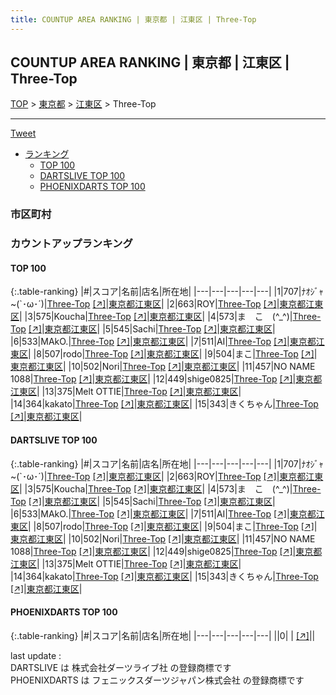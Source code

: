 ```yaml
---
title: COUNTUP AREA RANKING | 東京都 | 江東区 | Three-Top
---
```

## COUNTUP AREA RANKING | 東京都 | 江東区 | Three-Top

[TOP](/darts/rank/) > [東京都](/darts/rank/東京都/) > [江東区](/darts/rank/東京都/江東区/) > Three-Top

___

<a href="https://twitter.com/share?ref_src=twsrc%5Etfw" data-text="COUNTUP AREA RANKING | 東京都江東区Three-Top" class="twitter-share-button" data-hashtags="DARTSLIVE,PHOENIXDARTS,darts,ダーツ" data-show-count="false">Tweet</a>

* [ランキング](#カウントアップランキング)
    * [TOP 100](#top-100)
    * [DARTSLIVE TOP 100](#dartslive-top-100)
    * [PHOENIXDARTS TOP 100](#phoenixdarts-top-100)

### 市区町村

<ul>

</ul>

### カウントアップランキング

#### TOP 100



{:.table-ranking}
|#|スコア|名前|店名|所在地|
|---|---|---|---|---|
|1|707|<span class="rank-name-dl">ﾅｵｼﾞｬ~(`･ω･´)</span>|<a href="/darts/rank/shops/16ae6fd051db6890790ab824ce8730e5.html">Three-Top</a> <a href="https://search.dartslive.com/jp/shop/16ae6fd051db6890790ab824ce8730e5">[↗]</a>|<a href="/darts/rank/東京都/江東区">東京都江東区</a>|
|2|663|<span class="rank-name-dl">ROY</span>|<a href="/darts/rank/shops/16ae6fd051db6890790ab824ce8730e5.html">Three-Top</a> <a href="https://search.dartslive.com/jp/shop/16ae6fd051db6890790ab824ce8730e5">[↗]</a>|<a href="/darts/rank/東京都/江東区">東京都江東区</a>|
|3|575|<span class="rank-name-dl">Koucha</span>|<a href="/darts/rank/shops/16ae6fd051db6890790ab824ce8730e5.html">Three-Top</a> <a href="https://search.dartslive.com/jp/shop/16ae6fd051db6890790ab824ce8730e5">[↗]</a>|<a href="/darts/rank/東京都/江東区">東京都江東区</a>|
|4|573|<span class="rank-name-dl">ま　こ　(^_^)</span>|<a href="/darts/rank/shops/16ae6fd051db6890790ab824ce8730e5.html">Three-Top</a> <a href="https://search.dartslive.com/jp/shop/16ae6fd051db6890790ab824ce8730e5">[↗]</a>|<a href="/darts/rank/東京都/江東区">東京都江東区</a>|
|5|545|<span class="rank-name-dl">Sachi</span>|<a href="/darts/rank/shops/16ae6fd051db6890790ab824ce8730e5.html">Three-Top</a> <a href="https://search.dartslive.com/jp/shop/16ae6fd051db6890790ab824ce8730e5">[↗]</a>|<a href="/darts/rank/東京都/江東区">東京都江東区</a>|
|6|533|<span class="rank-name-dl">MAkO.</span>|<a href="/darts/rank/shops/16ae6fd051db6890790ab824ce8730e5.html">Three-Top</a> <a href="https://search.dartslive.com/jp/shop/16ae6fd051db6890790ab824ce8730e5">[↗]</a>|<a href="/darts/rank/東京都/江東区">東京都江東区</a>|
|7|511|<span class="rank-name-dl">AI</span>|<a href="/darts/rank/shops/16ae6fd051db6890790ab824ce8730e5.html">Three-Top</a> <a href="https://search.dartslive.com/jp/shop/16ae6fd051db6890790ab824ce8730e5">[↗]</a>|<a href="/darts/rank/東京都/江東区">東京都江東区</a>|
|8|507|<span class="rank-name-dl">rodo</span>|<a href="/darts/rank/shops/16ae6fd051db6890790ab824ce8730e5.html">Three-Top</a> <a href="https://search.dartslive.com/jp/shop/16ae6fd051db6890790ab824ce8730e5">[↗]</a>|<a href="/darts/rank/東京都/江東区">東京都江東区</a>|
|9|504|<span class="rank-name-dl">まこ</span>|<a href="/darts/rank/shops/16ae6fd051db6890790ab824ce8730e5.html">Three-Top</a> <a href="https://search.dartslive.com/jp/shop/16ae6fd051db6890790ab824ce8730e5">[↗]</a>|<a href="/darts/rank/東京都/江東区">東京都江東区</a>|
|10|502|<span class="rank-name-dl">Nori</span>|<a href="/darts/rank/shops/16ae6fd051db6890790ab824ce8730e5.html">Three-Top</a> <a href="https://search.dartslive.com/jp/shop/16ae6fd051db6890790ab824ce8730e5">[↗]</a>|<a href="/darts/rank/東京都/江東区">東京都江東区</a>|
|11|457|<span class="rank-name-dl">NO NAME 1088</span>|<a href="/darts/rank/shops/16ae6fd051db6890790ab824ce8730e5.html">Three-Top</a> <a href="https://search.dartslive.com/jp/shop/16ae6fd051db6890790ab824ce8730e5">[↗]</a>|<a href="/darts/rank/東京都/江東区">東京都江東区</a>|
|12|449|<span class="rank-name-dl">shige0825</span>|<a href="/darts/rank/shops/16ae6fd051db6890790ab824ce8730e5.html">Three-Top</a> <a href="https://search.dartslive.com/jp/shop/16ae6fd051db6890790ab824ce8730e5">[↗]</a>|<a href="/darts/rank/東京都/江東区">東京都江東区</a>|
|13|375|<span class="rank-name-dl">Melt OTTIE</span>|<a href="/darts/rank/shops/16ae6fd051db6890790ab824ce8730e5.html">Three-Top</a> <a href="https://search.dartslive.com/jp/shop/16ae6fd051db6890790ab824ce8730e5">[↗]</a>|<a href="/darts/rank/東京都/江東区">東京都江東区</a>|
|14|364|<span class="rank-name-dl">kakato</span>|<a href="/darts/rank/shops/16ae6fd051db6890790ab824ce8730e5.html">Three-Top</a> <a href="https://search.dartslive.com/jp/shop/16ae6fd051db6890790ab824ce8730e5">[↗]</a>|<a href="/darts/rank/東京都/江東区">東京都江東区</a>|
|15|343|<span class="rank-name-dl">きくちゃん</span>|<a href="/darts/rank/shops/16ae6fd051db6890790ab824ce8730e5.html">Three-Top</a> <a href="https://search.dartslive.com/jp/shop/16ae6fd051db6890790ab824ce8730e5">[↗]</a>|<a href="/darts/rank/東京都/江東区">東京都江東区</a>|


#### DARTSLIVE TOP 100



{:.table-ranking}
|#|スコア|名前|店名|所在地|
|---|---|---|---|---|
|1|707|<span class="rank-name-dl">ﾅｵｼﾞｬ~(`･ω･´)</span>|<a href="/darts/rank/shops/16ae6fd051db6890790ab824ce8730e5.html">Three-Top</a> <a href="https://search.dartslive.com/jp/shop/16ae6fd051db6890790ab824ce8730e5">[↗]</a>|<a href="/darts/rank/東京都/江東区">東京都江東区</a>|
|2|663|<span class="rank-name-dl">ROY</span>|<a href="/darts/rank/shops/16ae6fd051db6890790ab824ce8730e5.html">Three-Top</a> <a href="https://search.dartslive.com/jp/shop/16ae6fd051db6890790ab824ce8730e5">[↗]</a>|<a href="/darts/rank/東京都/江東区">東京都江東区</a>|
|3|575|<span class="rank-name-dl">Koucha</span>|<a href="/darts/rank/shops/16ae6fd051db6890790ab824ce8730e5.html">Three-Top</a> <a href="https://search.dartslive.com/jp/shop/16ae6fd051db6890790ab824ce8730e5">[↗]</a>|<a href="/darts/rank/東京都/江東区">東京都江東区</a>|
|4|573|<span class="rank-name-dl">ま　こ　(^_^)</span>|<a href="/darts/rank/shops/16ae6fd051db6890790ab824ce8730e5.html">Three-Top</a> <a href="https://search.dartslive.com/jp/shop/16ae6fd051db6890790ab824ce8730e5">[↗]</a>|<a href="/darts/rank/東京都/江東区">東京都江東区</a>|
|5|545|<span class="rank-name-dl">Sachi</span>|<a href="/darts/rank/shops/16ae6fd051db6890790ab824ce8730e5.html">Three-Top</a> <a href="https://search.dartslive.com/jp/shop/16ae6fd051db6890790ab824ce8730e5">[↗]</a>|<a href="/darts/rank/東京都/江東区">東京都江東区</a>|
|6|533|<span class="rank-name-dl">MAkO.</span>|<a href="/darts/rank/shops/16ae6fd051db6890790ab824ce8730e5.html">Three-Top</a> <a href="https://search.dartslive.com/jp/shop/16ae6fd051db6890790ab824ce8730e5">[↗]</a>|<a href="/darts/rank/東京都/江東区">東京都江東区</a>|
|7|511|<span class="rank-name-dl">AI</span>|<a href="/darts/rank/shops/16ae6fd051db6890790ab824ce8730e5.html">Three-Top</a> <a href="https://search.dartslive.com/jp/shop/16ae6fd051db6890790ab824ce8730e5">[↗]</a>|<a href="/darts/rank/東京都/江東区">東京都江東区</a>|
|8|507|<span class="rank-name-dl">rodo</span>|<a href="/darts/rank/shops/16ae6fd051db6890790ab824ce8730e5.html">Three-Top</a> <a href="https://search.dartslive.com/jp/shop/16ae6fd051db6890790ab824ce8730e5">[↗]</a>|<a href="/darts/rank/東京都/江東区">東京都江東区</a>|
|9|504|<span class="rank-name-dl">まこ</span>|<a href="/darts/rank/shops/16ae6fd051db6890790ab824ce8730e5.html">Three-Top</a> <a href="https://search.dartslive.com/jp/shop/16ae6fd051db6890790ab824ce8730e5">[↗]</a>|<a href="/darts/rank/東京都/江東区">東京都江東区</a>|
|10|502|<span class="rank-name-dl">Nori</span>|<a href="/darts/rank/shops/16ae6fd051db6890790ab824ce8730e5.html">Three-Top</a> <a href="https://search.dartslive.com/jp/shop/16ae6fd051db6890790ab824ce8730e5">[↗]</a>|<a href="/darts/rank/東京都/江東区">東京都江東区</a>|
|11|457|<span class="rank-name-dl">NO NAME 1088</span>|<a href="/darts/rank/shops/16ae6fd051db6890790ab824ce8730e5.html">Three-Top</a> <a href="https://search.dartslive.com/jp/shop/16ae6fd051db6890790ab824ce8730e5">[↗]</a>|<a href="/darts/rank/東京都/江東区">東京都江東区</a>|
|12|449|<span class="rank-name-dl">shige0825</span>|<a href="/darts/rank/shops/16ae6fd051db6890790ab824ce8730e5.html">Three-Top</a> <a href="https://search.dartslive.com/jp/shop/16ae6fd051db6890790ab824ce8730e5">[↗]</a>|<a href="/darts/rank/東京都/江東区">東京都江東区</a>|
|13|375|<span class="rank-name-dl">Melt OTTIE</span>|<a href="/darts/rank/shops/16ae6fd051db6890790ab824ce8730e5.html">Three-Top</a> <a href="https://search.dartslive.com/jp/shop/16ae6fd051db6890790ab824ce8730e5">[↗]</a>|<a href="/darts/rank/東京都/江東区">東京都江東区</a>|
|14|364|<span class="rank-name-dl">kakato</span>|<a href="/darts/rank/shops/16ae6fd051db6890790ab824ce8730e5.html">Three-Top</a> <a href="https://search.dartslive.com/jp/shop/16ae6fd051db6890790ab824ce8730e5">[↗]</a>|<a href="/darts/rank/東京都/江東区">東京都江東区</a>|
|15|343|<span class="rank-name-dl">きくちゃん</span>|<a href="/darts/rank/shops/16ae6fd051db6890790ab824ce8730e5.html">Three-Top</a> <a href="https://search.dartslive.com/jp/shop/16ae6fd051db6890790ab824ce8730e5">[↗]</a>|<a href="/darts/rank/東京都/江東区">東京都江東区</a>|


#### PHOENIXDARTS TOP 100



{:.table-ranking}
|#|スコア|名前|店名|所在地|
|---|---|---|---|---|
||0|<span class="rank-name-dl"> </span>|<a href="/darts/rank/shops/.html"></a> <a href="">[↗]</a>|<a href="/darts/rank//"></a>|


<div class="footer border-top border-gray-light mt-5 pt-3 text-right text-gray">
    last update : <span style="font-weight: italic" id="foot_last_modified"></span><br />
    DARTSLIVE は 株式会社ダーツライブ社 の登録商標です<br />
    PHOENIXDARTS は フェニックスダーツジャパン株式会社 の登録商標です<br />
</div>

<script src="https://cdnjs.cloudflare.com/ajax/libs/jquery.tablesorter/2.31.3/js/jquery.tablesorter.min.js" integrity="sha512-qzgd5cYSZcosqpzpn7zF2ZId8f/8CHmFKZ8j7mU4OUXTNRd5g+ZHBPsgKEwoqxCtdQvExE5LprwwPAgoicguNg==" crossorigin="anonymous" referrerpolicy="no-referrer"></script>
<link rel="stylesheet" href="https://cdnjs.cloudflare.com/ajax/libs/jquery.tablesorter/2.31.3/css/theme.default.min.css" integrity="sha512-wghhOJkjQX0Lh3NSWvNKeZ0ZpNn+SPVXX1Qyc9OCaogADktxrBiBdKGDoqVUOyhStvMBmJQ8ZdMHiR3wuEq8+w==" crossorigin="anonymous" referrerpolicy="no-referrer" />
<script>
$(function() {
    $(".table-ranking").tablesorter({sortList:[[0, 0]]});
    $("#foot_last_modified").text(formatDate(new Date(document.lastModified), 'yyyy-MM-dd HH:mm:ss'));
});
</script>

<script async src="https://platform.twitter.com/widgets.js" charset="utf-8"></script>